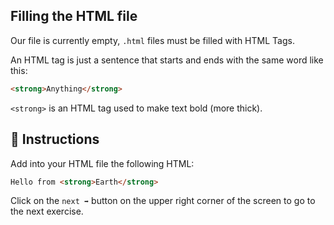 ## Filling the HTML file

Our file is currently empty, `.html` files must be filled with HTML Tags.

An HTML tag is just a sentence that starts and ends with the same word like this:

```html
<strong>Anything</strong>
```

`<strong>` is an HTML tag used to make text bold (more thick).

## 📝 Instructions 

Add into your HTML file the following HTML:

```html
Hello from <strong>Earth</strong>

```

Click on the `next ➡` button on the upper right corner of the screen to go to the next exercise.